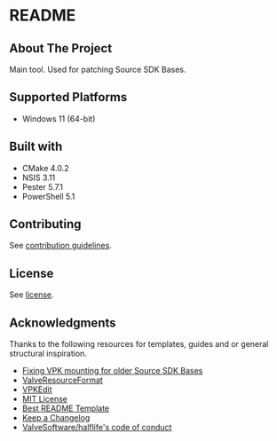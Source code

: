 # README

## About The Project

Main tool. Used for patching Source SDK Bases.

## Supported Platforms

- Windows 11 (64-bit)

## Built with

- CMake 4.0.2
- NSIS 3.11
- Pester 5.7.1
- PowerShell 5.1

## Contributing

See [contribution guidelines](CONTRIBUTING.md).

## License

See [license](LICENSE).

## Acknowledgments

Thanks to the following resources for templates, guides and or general structural inspiration.

- [Fixing VPK mounting for older Source SDK Bases](https://developer.valvesoftware.com/wiki/Fixing_VPK_mounting_for_older_Source_SDK_Bases)
- [ValveResourceFormat](https://github.com/ValveResourceFormat)
- [VPKEdit](https://github.com/craftablescience/VPKEdit)
- [MIT License](https://en.wikipedia.org/wiki/MIT_License)
- [Best README Template](https://github.com/othneildrew/Best-README-Template)
- [Keep a Changelog](https://keepachangelog.com/)
- [ValveSoftware/halflife's code of conduct](https://github.com/ValveSoftware/halflife?tab=readme-ov-file#conduct)